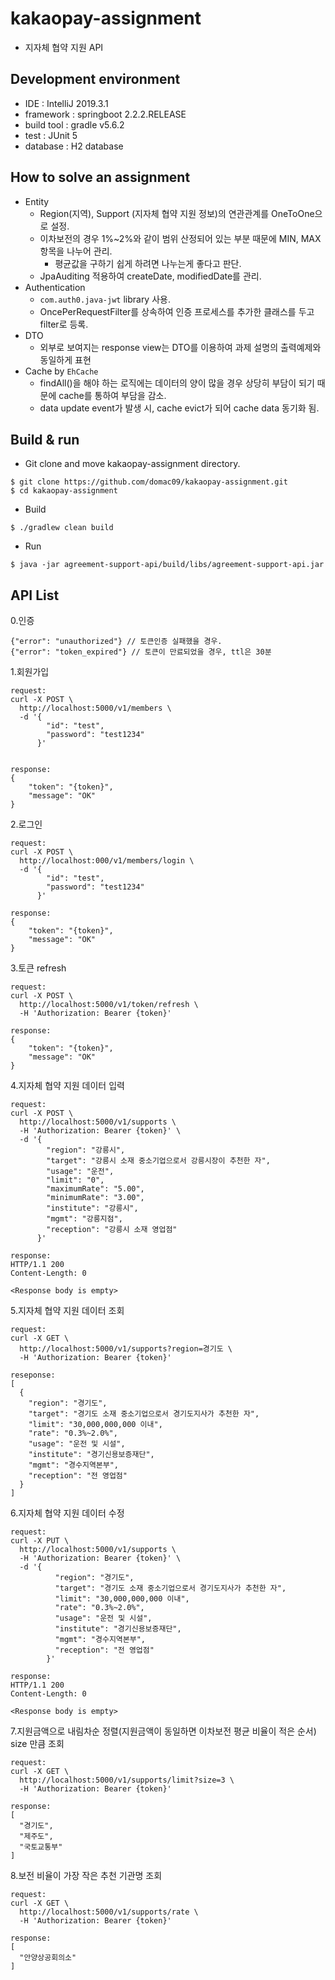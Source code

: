 # kakaopay-assignment
- 지자체 협약 지원 API
## Development environment
- IDE : IntelliJ 2019.3.1
- framework : springboot 2.2.2.RELEASE 
- build tool : gradle v5.6.2
- test : JUnit 5
- database : H2 database

## How to solve an assignment
- Entity
	- Region(지역), Support (지자체 협약 지원 정보)의 연관관계를 OneToOne으로 설정.
	- 이차보전의 경우 1%~2%와 같이 범위 산정되어 있는 부분 때문에 MIN, MAX 항목을 나누어 관리.
		- 평균값을 구하기 쉽게 하려면 나누는게 좋다고 판단.
	- JpaAuditing 적용하여 createDate, modifiedDate를 관리.
- Authentication
	- `com.auth0.java-jwt` library 사용.
	- OncePerRequestFilter를 상속하여 인증 프로세스를 추가한 클래스를 두고 filter로 등록.
- DTO
	- 외부로 보여지는 response view는 DTO를 이용하여 과제 설명의 출력예제와 동일하게 표현
- Cache by `EhCache`
    - findAll()을 해야 하는 로직에는 데이터의 양이 많을 경우 상당히 부담이 되기 때문에 cache를 통하여 부담을 감소. 
    - data update event가 발생 시, cache evict가 되어 cache data 동기화 됨.

## Build & run
- Git clone and move kakaopay-assignment directory.
```
$ git clone https://github.com/domac09/kakaopay-assignment.git
$ cd kakaopay-assignment
```

- Build

`$ ./gradlew clean build`

- Run 

`$ java -jar agreement-support-api/build/libs/agreement-support-api.jar`

## API List
0.인증

```
{"error": "unauthorized"} // 토큰인증 실패했을 경우.
{"error": "token_expired"} // 토큰이 만료되었을 경우, ttl은 30분
```

1.회원가입

```
request:
curl -X POST \
  http://localhost:5000/v1/members \
  -d '{
        "id": "test",
        "password": "test1234"
      }'


response:
{
    "token": "{token}",
    "message": "OK"
}
```

2.로그인

```
request:
curl -X POST \
  http://localhost:000/v1/members/login \
  -d '{
        "id": "test",
        "password": "test1234"
      }'

response: 
{
    "token": "{token}",
    "message": "OK"
}
```

3.토큰 refresh

```
request:
curl -X POST \
  http://localhost:5000/v1/token/refresh \
  -H 'Authorization: Bearer {token}'

response:
{
    "token": "{token}",
    "message": "OK"
}
```

4.지자체 협약 지원 데이터 입력

```
request:
curl -X POST \
  http://localhost:5000/v1/supports \
  -H 'Authorization: Bearer {token}' \
  -d '{
        "region": "강릉시",
        "target": "강릉시 소재 중소기업으로서 강릉시장이 추천한 자",
        "usage": "운전",
        "limit": "0",
        "maximumRate": "5.00",
        "minimumRate": "3.00",
        "institute": "강릉시",
        "mgmt": "강릉지점",
        "reception": "강릉시 소재 영업점"
      }'

response:
HTTP/1.1 200 
Content-Length: 0

<Response body is empty>
```

5.지자체 협약 지원 데이터 조회

```
request:
curl -X GET \
  http://localhost:5000/v1/supports?region=경기도 \
  -H 'Authorization: Bearer {token}'

reseponse:
[
  {
    "region": "경기도",
    "target": "경기도 소재 중소기업으로서 경기도지사가 추천한 자",
    "limit": "30,000,000,000 이내",
    "rate": "0.3%~2.0%",
    "usage": "운전 및 시설",
    "institute": "경기신용보증재단",
    "mgmt": "경수지역본부",
    "reception": "전 영업점"
  }
]
```

6.지자체 협약 지원 데이터 수정

```
request:
curl -X PUT \
  http://localhost:5000/v1/supports \
  -H 'Authorization: Bearer {token}' \
  -d '{
          "region": "경기도",
          "target": "경기도 소재 중소기업으로서 경기도지사가 추천한 자",
          "limit": "30,000,000,000 이내",
          "rate": "0.3%~2.0%",
          "usage": "운전 및 시설",
          "institute": "경기신용보증재단",
          "mgmt": "경수지역본부",
          "reception": "전 영업점"
        }'

response:
HTTP/1.1 200 
Content-Length: 0

<Response body is empty>
```

7.지원금액으로 내림차순 정렬(지원금액이 동일하면 이차보전 평균 비율이 적은 순서) size 만큼 조회 

```
request:
curl -X GET \
  http://localhost:5000/v1/supports/limit?size=3 \
  -H 'Authorization: Bearer {token}'

response:
[
  "경기도",
  "제주도",
  "국토교통부"
]
```

8.보전 비율이 가장 작은 추천 기관명 조회 

```
request:
curl -X GET \
  http://localhost:5000/v1/supports/rate \
  -H 'Authorization: Bearer {token}' 

response:
[
  "안양상공회의소"
]
```